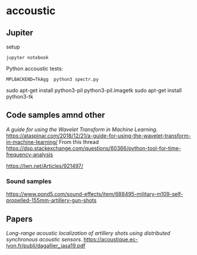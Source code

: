 # accoustic

## Jupiter

setup
	
	


	jupyter notebook
Python accoustic tests:

	MPLBACKEND=TkAgg  python3 spectr.py 
	
sudo apt-get install python3-pil python3-pil.imagetk
sudo apt-get install python3-tk



## Code samples amnd other

*A guide for using the Wavelet Transform in Machine Learning*.
https://ataspinar.com/2018/12/21/a-guide-for-using-the-wavelet-transform-in-machine-learning/
From this thread https://dsp.stackexchange.com/questions/60366/python-tool-for-time-frequency-analysis


https://lwn.net/Articles/921497/

### Sound samples

https://www.pond5.com/sound-effects/item/688495-military-m109-self-propelled-155mm-artillery-gun-shots


## Papers

*Long-range acoustic localization of artillery shots using distributed synchronous acoustic sensors*.
https://acoustique.ec-lyon.fr/publi/dagallier_jasa19.pdf


